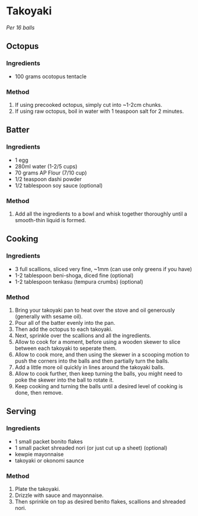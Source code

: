 # Takoyaki

*Per 16 balls*

## Octopus

### Ingredients

* 100 grams ocotopus tentacle

### Method

1. If using precooked octopus, simply cut into ~1-2cm chunks.
1. If using raw octopus, boil in water with 1 teaspoon salt for 2 minutes.


## Batter

### Ingredients

* 1 egg
* 280ml water (1-2/5 cups)
* 70 grams AP Flour (7/10 cup)
* 1/2 teaspoon dashi powder
* 1/2 tablespoon soy sauce (optional)

### Method

1. Add all the ingredients to a bowl and whisk together thoroughly until a smooth-thin liquid is formed.


## Cooking

### Ingredients

* 3 full scallions, sliced very fine, ~1mm (can use only greens if you have)
* 1-2 tablespoon beni-shoga, diced fine (optional)
* 1-2 tablespoon tenkasu (tempura crumbs) (optional)

### Method

1. Bring your takoyaki pan to heat over the stove and oil generously (generally with sesame oil).
1. Pour all of the batter evenly into the pan.
1. Then add the octopus to each takoyaki.
1. Next, sprinkle over the scallions and all the ingredients.
1. Allow to cook for a moment, before using a wooden skewer to slice between each takoyaki to seperate them.
1. Allow to cook more, and then using the skewer in a scooping motion to push the corners into the balls and then partially turn the balls.
1. Add a little more oil quickly in lines around the takoyaki balls.
1. Allow to cook further, then keep turning the balls, you might need to poke the skewer into the ball to rotate it.
1. Keep cooking and turning the balls until a desired level of cooking is done, then remove.


## Serving

### Ingredients

* 1 small packet bonito flakes
* 1 small packet shreaded nori (or just cut up a sheet) (optional)
* kewpie mayonnaise
* takoyaki or okonomi saunce

### Method

1. Plate the takoyaki.
1. Drizzle with sauce and mayonnaise.
1. Then sprinkle on top as desired benito flakes, scallions and shreaded nori.

